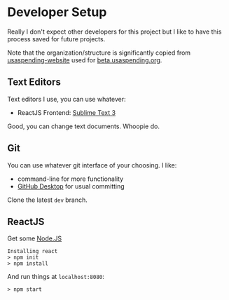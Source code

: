 # Developer Setup

Really I don't expect other developers for this project but I like to have this process saved for future projects.

Note that the organization/structure is significantly copied from [usaspending-website](https://github.com/fedspendingtransparency/usaspending-website) used for [beta.usaspending.org](https://beta.usaspending.gov/#/). 

## Text Editors
Text editors I use, you can use whatever:

* ReactJS Frontend: [Sublime Text 3](https://www.sublimetext.com/3)

Good, you can change text documents. Whoopie do. 

## Git

You can use whatever git interface of your choosing. I like:
 
* command-line for more functionality
* [GitHub Desktop](https://desktop.github.com/) for usual committing

Clone the latest `dev` branch.

## ReactJS

Get some [Node.JS](https://nodejs.org/en/)

    Installing react
    > npm init
    > npm install

And run things at `localhost:8080`:

    > npm start

